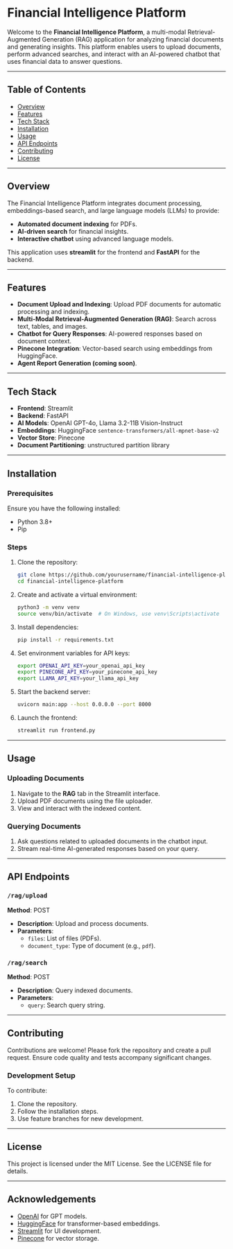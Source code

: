 # Financial Intelligence Platform

Welcome to the **Financial Intelligence Platform**, a multi-modal Retrieval-Augmented Generation (RAG) application for analyzing financial documents and generating insights. This platform enables users to upload documents, perform advanced searches, and interact with an AI-powered chatbot that uses financial data to answer questions.

---

## Table of Contents
- [Overview](#overview)
- [Features](#features)
- [Tech Stack](#tech-stack)
- [Installation](#installation)
- [Usage](#usage)
- [API Endpoints](#api-endpoints)
- [Contributing](#contributing)
- [License](#license)

---

## Overview
The Financial Intelligence Platform integrates document processing, embeddings-based search, and large language models (LLMs) to provide:

- **Automated document indexing** for PDFs.
- **AI-driven search** for financial insights.
- **Interactive chatbot** using advanced language models.

This application uses **streamlit** for the frontend and **FastAPI** for the backend.

---

## Features
- **Document Upload and Indexing**: Upload PDF documents for automatic processing and indexing.
- **Multi-Modal Retrieval-Augmented Generation (RAG)**: Search across text, tables, and images.
- **Chatbot for Query Responses**: AI-powered responses based on document context.
- **Pinecone Integration**: Vector-based search using embeddings from HuggingFace.
- **Agent Report Generation (coming soon)**.

---

## Tech Stack
- **Frontend**: Streamlit
- **Backend**: FastAPI
- **AI Models**: OpenAI GPT-4o, Llama 3.2-11B Vision-Instruct
- **Embeddings**: HuggingFace `sentence-transformers/all-mpnet-base-v2`
- **Vector Store**: Pinecone
- **Document Partitioning**: unstructured partition library

---

## Installation
### Prerequisites
Ensure you have the following installed:
- Python 3.8+
- Pip

### Steps
1. Clone the repository:
   ```bash
   git clone https://github.com/yourusername/financial-intelligence-platform.git
   cd financial-intelligence-platform
   ```
2. Create and activate a virtual environment:
   ```bash
   python3 -m venv venv
   source venv/bin/activate  # On Windows, use venv\Scripts\activate
   ```
3. Install dependencies:
   ```bash
   pip install -r requirements.txt
   ```

4. Set environment variables for API keys:
   ```bash
   export OPENAI_API_KEY=your_openai_api_key
   export PINECONE_API_KEY=your_pinecone_api_key
   export LLAMA_API_KEY=your_llama_api_key
   ```

5. Start the backend server:
   ```bash
   uvicorn main:app --host 0.0.0.0 --port 8000
   ```
6. Launch the frontend:
   ```bash
   streamlit run frontend.py
   ```

---

## Usage
### Uploading Documents
1. Navigate to the **RAG** tab in the Streamlit interface.
2. Upload PDF documents using the file uploader.
3. View and interact with the indexed content.

### Querying Documents
1. Ask questions related to uploaded documents in the chatbot input.
2. Stream real-time AI-generated responses based on your query.

---

## API Endpoints
### `/rag/upload`
**Method**: POST
- **Description**: Upload and process documents.
- **Parameters**:
  - `files`: List of files (PDFs).
  - `document_type`: Type of document (e.g., `pdf`).

### `/rag/search`
**Method**: POST
- **Description**: Query indexed documents.
- **Parameters**:
  - `query`: Search query string.

---

## Contributing
Contributions are welcome! Please fork the repository and create a pull request. Ensure code quality and tests accompany significant changes.

### Development Setup
To contribute:
1. Clone the repository.
2. Follow the installation steps.
3. Use feature branches for new development.

---

## License
This project is licensed under the MIT License. See the LICENSE file for details.

---

## Acknowledgements
- [OpenAI](https://openai.com) for GPT models.
- [HuggingFace](https://huggingface.co) for transformer-based embeddings.
- [Streamlit](https://streamlit.io) for UI development.
- [Pinecone](https://pinecone.io) for vector storage.

